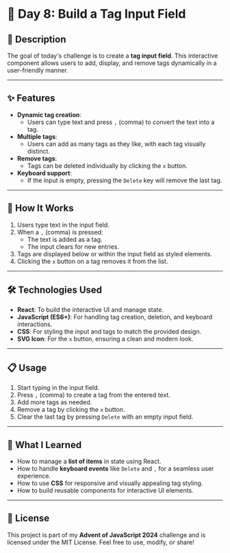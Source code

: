# 🎄 Day 8: Build a Tag Input Field

## 📖 Description

The goal of today's challenge is to create a **tag input field**. This interactive component allows users to add, display, and remove tags dynamically in a user-friendly manner.

---

## ✨ Features

- **Dynamic tag creation**: 
  - Users can type text and press `,` (comma) to convert the text into a tag.
- **Multiple tags**: 
  - Users can add as many tags as they like, with each tag visually distinct.
- **Remove tags**:
  - Tags can be deleted individually by clicking the `x` button.
- **Keyboard support**:
  - If the input is empty, pressing the `Delete` key will remove the last tag.

---

## 🚀 How It Works

1. Users type text in the input field.
2. When a `,` (comma) is pressed:
   - The text is added as a tag.
   - The input clears for new entries.
3. Tags are displayed below or within the input field as styled elements.
4. Clicking the `x` button on a tag removes it from the list.

---

## 🛠️ Technologies Used

- **React**: To build the interactive UI and manage state.
- **JavaScript (ES6+)**: For handling tag creation, deletion, and keyboard interactions.
- **CSS**: For styling the input and tags to match the provided design.
- **SVG Icon**: For the `x` button, ensuring a clean and modern look.

---

## 📋 Usage

1. Start typing in the input field.
2. Press `,` (comma) to create a tag from the entered text.
3. Add more tags as needed.
4. Remove a tag by clicking the `x` button.
5. Clear the last tag by pressing `Delete` with an empty input field.

---

## 🌟 What I Learned

- How to manage a **list of items** in state using React.
- How to handle **keyboard events** like `Delete` and `,` for a seamless user experience.
- How to use **CSS** for responsive and visually appealing tag styling.
- How to build reusable components for interactive UI elements.

---

## 📜 License

This project is part of my **Advent of JavaScript 2024** challenge and is licensed under the MIT License. Feel free to use, modify, or share!